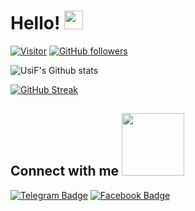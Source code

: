 # Hello! <img src="https://raw.githubusercontent.com/MartinHeinz/MartinHeinz/master/wave.gif" width="30px">

[![Visitor](https://visitor-badge.laobi.icu/badge?page_id=UsiFX.UsiFX)](https://github.com/AbOuLfOoOoOuF) [![GitHub followers](https://img.shields.io/github/followers/UsiFX.svg?style=social&label=Follow)](https://github.com/UsiFX?tab=followers)

![UsiF's Github stats](https://github-readme-stats.vercel.app/api?username=UsiFX&show_icons=true&theme=chartreuse-dark&hide_border=true)

[![GitHub Streak](https://github-readme-streak-stats.herokuapp.com?user=UsiFX&theme=chartreuse-dark&hide_border=true)](https://git.io/streak-stats)

<h2> Connect with me <img src='https://raw.githubusercontent.com/ShahriarShafin/ShahriarShafin/main/Assets/handshake.gif' width="100px"> </h2>

[![Telegram Badge](https://img.shields.io/badge/-@UsiFX-0088CC?style=flat&logo=Telegram&logoColor=white)](https://t.me/imusif12 "Contact on Telegram")
[![Facebook Badge](https://img.shields.io/badge/-@UsiFX-0088CC?style=flat&logo=Facebook&logoColor=white)](https://www.facebook.com/yousif.heathen.5 "Contact on Facebook")


